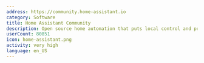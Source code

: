 ```yaml
---
address: https://community.home-assistant.io
category: Software
title: Home Assistant Community
description: Open source home automation that puts local control and privacy first.
userCount: 80851
icon: home-assistant.png
activity: very high
language: en_US
---
```

